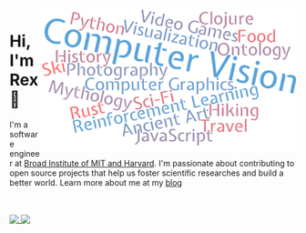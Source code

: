 <img src="https://raw.githubusercontent.com/rexwangcc/rexwangcc/master/myself.png" alt="Rex!" width="450" height="250" align="right">

# Hi, I'm Rex 👋

I'm a software engineer at [Broad Institute of MIT and Harvard](https://www.broadinstitute.org/). I'm passionate about contributing to open source projects that help us foster scientific researches and build a better world. Learn more about me at my [blog](https://rexwang.cc)

<br>
<br>

<a href="https://github.com/rexwangcc">
  <img align="top" src="https://rexwangcc-github-readme-stats.vercel.app/api/top-langs/?username=rexwangcc&hide=Jupyter%20Notebook&langs_count=6&layout=compact&custom_title=My%20Personal%20Most%20Used%20Languages&theme=ayu-mirage&card_width=445" />
</a>
<a href="https://github.com/rexwangcc">
  <img align="top" src="https://rexwangcc-github-readme-stats.vercel.app/api/wakatime?username=@rexwangcc&theme=ayu-mirage&layout=compact&custom_title=My%20Weekly%20Development%20Stats" />
</a>
